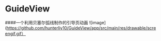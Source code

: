# GuideView
####一个利用贝塞尔弧线制作的引导页动画
![image](https://github.com/hunterliy10/GuideView/app/src/main/res/drawable/screengif.gif）
